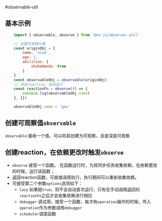 #observable-util
## 基本示例
```js
	import { observable, observe } from '@nx-js/observer-util'

	// 创建可观察对象
	const originObj = {
		name: 'nian',
		age: 1,
		abilities: {
			shakeHands: true
		}
	}
	const observableObj = observable(originObj)
	// 添加reaction，自动运行
	const reactionFn = observe(() => {
		console.log(observableObj.name)
	}, {})

	observableObj.name = 'gao'
```

## 创建可观察值`observable`
`observable` 接收一个值，可以将其创建为可观察，且是深度可观察
## 创建reaction，在依赖更改时触发`observe`
- `observe` 接受一个函数。 在函数运行时，为其同步任务收集依赖，在依赖更改的时候，运行该函数；
- 返回reaction函数，可直接调用执行，执行期间可以重新收集依赖。
- 可接受第二个参数`options`选项如下：
	- `lazy` 如果赋`true`，则不会自动首次运行，只有在手动调用返回的`reactionFn`之后才会收集依赖进行相应
	- `debugger` 调试用，接受一个函数，每次有`operation`操作的时候，传入`operation`作为参数调用`debugger`
	- `scheduler`调度函数
